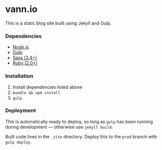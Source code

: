 # vann.io
This is a static blog site built using Jekyll and Gulp.

### Dependencies
- [Node.js](http://nodejs.org/)
- [Gulp](http://gulpjs.com/)
- [Sass (3.4+)](http://sass-lang.com/install)
- [Ruby (2.0+)](https://www.ruby-lang.org)

### Installation
1. Install dependencies listed above
2. `bundle && npm install`
3. `gulp`

### Deployment
This is automatically ready to deploy, so long as `gulp` has been running during development — otherwise use `jekyll build`.

Built code lives in the ``_site`` directory. Deploy this to the `prod` branch with `gulp deploy`.
